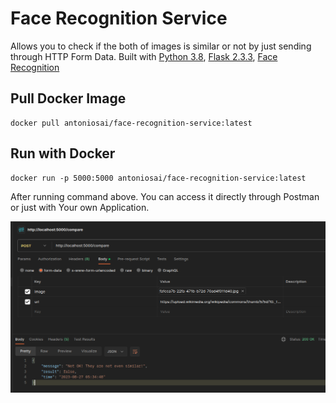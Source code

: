 # Face Recognition Service
Allows you to check if the both of images is similar or not by just sending through HTTP Form Data. Built with [Python 3.8](https://www.python.org/downloads/release/python-380/), [Flask 2.3.3](https://flask.palletsprojects.com/en/2.3.x/), [Face Recognition](https://pypi.org/project/face-recognition/)

## Pull Docker Image

    docker pull antoniosai/face-recognition-service:latest

## Run with Docker

    docker run -p 5000:5000 antoniosai/face-recognition-service:latest

After running command above. You can access it directly through Postman or just with Your own Application. 

![Example 1: How to Use It](https://raw.githubusercontent.com/antoniosai/face-recognition-service/master/screenshot/screenshot-1.png)